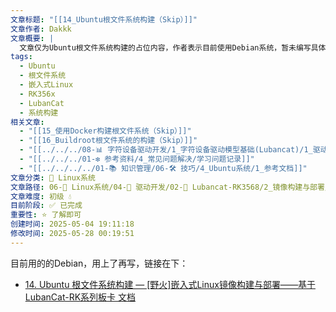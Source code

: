 ```yaml
---
文章标题: "[[14_Ubuntu根文件系统构建（Skip）]]"
文章作者: Dakkk
文章概要: |
  文章仅为Ubuntu根文件系统构建的占位内容，作者表示目前使用Debian系统，暂未编写具体内容，仅提供了外部参考链接。
tags:
  - Ubuntu
  - 根文件系统
  - 嵌入式Linux
  - RK356x
  - LubanCat
  - 系统构建
相关文章:
  - "[[15_使用Docker构建根文件系统（Skip）]]"
  - "[[16_Buildroot根文件系统的构建（Skip）]]"
  - "[[../../../08-📊 字符设备驱动开发/1_字符设备驱动模型基础(Lubancat)/1_驱动章节实验环境搭建]]"
  - "[[../../../01-❇️ 参考资料/4_常见问题解决/学习问题记录]]"
  - "[[../../../../01-📚 知识管理/06-🛠️ 技巧/4_Ubuntu系统/1_参考文档]]"
文章分类: 🐧 Linux系统
文章路径: 06-🐧 Linux系统/04-🔌 驱动开发/02-💾 Lubancat-RK3568/2_镜像构建与部署/14_Ubuntu根文件系统构建（Skip）.md
文章难度: 初级 💧
目前阶段: ✅ 已完成
重要性: ⭐ 了解即可
创建时间: 2025-05-04 19:11:18
修改时间: 2025-05-28 00:19:51
---
```



目前用的的Debian，用上了再写，链接在下：
- [14. Ubuntu 根文件系统构建 — [野火]嵌入式Linux镜像构建与部署——基于LubanCat-RK系列板卡 文档](https://doc.embedfire.com/linux/rk356x/build_and_deploy/zh/latest/building_image/ubuntu_rootfs/ubuntu_rootfs.html)